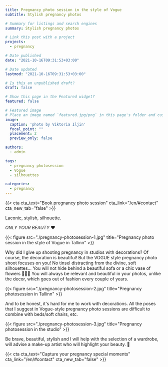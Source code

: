 ```yaml
---
title: Pregnancy photo session in the style of Vogue
subtitle: Stylish pregnancy photos 

# Summary for listings and search engines
summary: Stylish pregnancy photos 

# Link this post with a project
projects: 
  - pregnancy

# Date published
date: "2021-10-16T09:31:53+03:00"

# Date updated
lastmod: "2021-10-16T09:31:53+03:00"

# Is this an unpublished draft?
draft: false

# Show this page in the Featured widget?
featured: false

# Featured image
# Place an image named `featured.jpg/png` in this page's folder and customize its options here.
image:
  caption: 'photo by Viktoria Iljin'
  focal_point: ""
  placement: 2
  preview_only: false

authors:
  - admin

tags:
  - pregnancy photosession
  - Vogue
  - silhouettes

categories:
  - pregnancy
---
```

{{< cta cta_text="Book pregnancy photo session" cta_link="/en/#contact" cta_new_tab="false" >}}

Laconic, stylish, silhouette.

_ONLY YOUR BEAUTY_ ❤️

{{< figure src="./pregnancy-photosession-1.jpg" title="Pregnancy photo session in the style of Vogue in Tallinn" >}}

Why did I give up shooting pregnancy in studios with decorations?
Of course, the decoration is beautiful! But the VOGUE style pregnancy photo shoot focuses on you! No tinsel distracting from the divine, soft silhouettes... You will not hide behind a beautiful sofa or a chic vase of flowers 🤷🏼‍♀️ You will always be relevant and beautiful in your photos, unlike the decor, which goes out of fashion every couple of years.

{{< figure src="./pregnancy-photosession-2.jpg" title="Pregnancy photosession in Tallinn" >}}

And to be honest, it's hard for me to work with decorations. All the poses that I suggest in Vogue-style pregnancy photo sessions are difficult to combine with beds/soft chairs, etc.

{{< figure src="./pregnancy-photosession-3.jpg" title="Pregnancy photosession in the studio" >}}

Be brave, beautiful, stylish and I will help with the selection of a wardrobe, will advise a make-up artist who will highlight your beauty. 🥰

{{< cta cta_text="Capture your pregnancy special moments" cta_link="/en/#contact" cta_new_tab="false" >}}